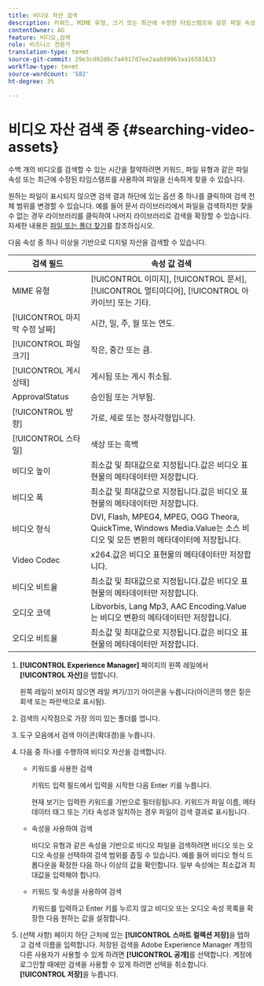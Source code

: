 ```yaml
---
title: 비디오 자산 검색
description: 키워드, MIME 유형, 크기 또는 최근에 수정한 타임스탬프와 같은 파일 속성을 사용하여 AEM Assets에서 파일을 신속하게 찾을 수 있습니다.
contentOwner: AG
feature: 비디오,검색
role: 비즈니스 전문가
translation-type: tm+mt
source-git-commit: 29e3cd92d6c7a4917d7ee2aa8d9963aa16581633
workflow-type: tm+mt
source-wordcount: '582'
ht-degree: 3%

---
```



# 비디오 자산 검색 중 {#searching-video-assets}

수백 개의 비디오를 검색할 수 있는 시간을 절약하려면 키워드, 파일 유형과 같은 파일 속성 또는 최근에 수정된 타임스탬프를 사용하여 파일을 신속하게 찾을 수 있습니다.

원하는 파일이 표시되지 않으면 검색 결과 하단에 있는 옵션 중 하나를 클릭하여 검색 전체 범위를 변경할 수 있습니다. 예를 들어 문서 라이브러리에서 파일을 검색하지만 찾을 수 없는 경우 라이브러리를 클릭하여 나머지 라이브러리로 검색을 확장할 수 있습니다. 자세한 내용은 [파일 또는 폴더 찾기](https://windows.microsoft.com/en-us/windows7/find-a-file-or-folder)를 참조하십시오.

다음 속성 중 하나 이상을 기반으로 디지털 자산을 검색할 수 있습니다.

| 검색 필드 | 속성 값 검색 |
|---|---|
| MIME 유형 | [!UICONTROL 이미지],  [!UICONTROL 문서],  [!UICONTROL 멀티미디어],  [!UICONTROL 아카이브] 또는 기타. |
| [!UICONTROL 마지막 수정 날짜] | 시간, 일, 주, 월 또는 연도. |
| [!UICONTROL 파일 크기] | 작은, 중간 또는 큼. |
| [!UICONTROL 게시 상태] | 게시됨 또는 게시 취소됨. |
|  ApprovalStatus | 승인됨 또는 거부됨. |
| [!UICONTROL 방향] | 가로, 세로 또는 정사각형입니다. |
| [!UICONTROL 스타일] | 색상 또는 흑백 |
| 비디오 높이 | 최소값 및 최대값으로 지정됩니다.값은 비디오 표현물의 메타데이터만 저장합니다. |
| 비디오 폭 | 최소값 및 최대값으로 지정됩니다.값은 비디오 표현물의 메타데이터만 저장합니다. |
| 비디오 형식 | DVI, Flash, MPEG4, MPEG, OGG Theora, QuickTime, Windows Media.Value는 소스 비디오 및 모든 변환의 메타데이터에 저장됩니다. |
| Video Codec | x264.값은 비디오 표현물의 메타데이터만 저장합니다. |
| 비디오 비트율 | 최소값 및 최대값으로 지정됩니다.값은 비디오 표현물의 메타데이터만 저장합니다. |
| 오디오 코덱 | Libvorbis, Lang Mp3, AAC Encoding.Value는 비디오 변환의 메타데이터만 저장합니다. |
| 오디오 비트율 | 최소값 및 최대값으로 지정됩니다.값은 비디오 표현물의 메타데이터만 저장합니다. |

1. **[!UICONTROL Experience Manager]** 페이지의 왼쪽 레일에서 **[!UICONTROL 자산]**&#x200B;을 탭합니다.

   왼쪽 레일이 보이지 않으면 레일 켜기/끄기 아이콘을 누릅니다(아이콘의 행은 짙은 회색 또는 파란색으로 표시됨).

1. 검색의 시작점으로 가장 의미 있는 폴더를 엽니다.
1. 도구 모음에서 검색 아이콘(확대경)을 누릅니다.
1. 다음 중 하나를 수행하여 비디오 자산을 검색합니다.

   * 키워드를 사용한 검색

      키워드 입력 필드에서 입력을 시작한 다음 Enter 키를 누릅니다.

      현재 보기는 입력한 키워드를 기반으로 필터링됩니다. 키워드가 파일 이름, 메타데이터 태그 또는 기타 속성과 일치하는 경우 파일이 검색 결과로 표시됩니다.

   * 속성을 사용하여 검색

      비디오 유형과 같은 속성을 기반으로 비디오 파일을 검색하려면 비디오 또는 오디오 속성을 선택하여 검색 범위를 좁힐 수 있습니다. 예를 들어 비디오 형식 드롭다운을 확장한 다음 하나 이상의 값을 확인합니다. 일부 속성에는 최소값과 최대값을 입력해야 합니다.

   * 키워드 및 속성을 사용하여 검색

      키워드를 입력하고 Enter 키를 누르지 않고 비디오 또는 오디오 속성 목록을 확장한 다음 원하는 값을 설정합니다.

1. (선택 사항) 페이지 하단 근처에 있는 **[!UICONTROL 스마트 컬렉션 저장]**&#x200B;을 탭하고 검색 이름을 입력합니다. 저장된 검색을 Adobe Experience Manager 계정의 다른 사용자가 사용할 수 있게 하려면 **[!UICONTROL 공개]**&#x200B;를 선택합니다. 계정에 로그인할 때에만 검색을 사용할 수 있게 하려면 선택을 취소합니다. **[!UICONTROL 저장]**&#x200B;을 누릅니다.
